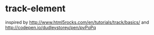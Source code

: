 # track-element
inspired by http://www.html5rocks.com/en/tutorials/track/basics/
and http://codepen.io/dudleystorey/pen/pvPoPq

